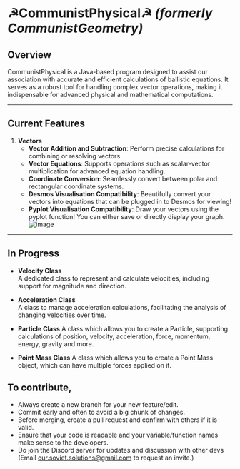 # **☭CommunistPhysical☭** *(formerly CommunistGeometry)*

## **Overview**  
CommunistPhysical is a Java-based program designed to assist our association with accurate and efficient calculations of ballistic equations. It serves as a robust tool for handling complex vector operations, making it indispensable for advanced physical and mathematical computations.

---

## **Current Features**

1. **Vectors**
   - **Vector Addition and Subtraction**: Perform precise calculations for combining or resolving vectors.
   - **Vector Equations**: Supports operations such as scalar-vector multiplication for advanced equation handling.
   - **Coordinate Conversion**: Seamlessly convert between polar and rectangular coordinate systems.
   - **Desmos Visualisation Compatibility**: Beautifully convert your vectors into equations that can be plugged in to Desmos for viewing!
   - **Pyplot Visualisation Compatibility**: Draw your vectors using the pyplot function! You can either save or directly display your graph.
   ![image](https://github.com/user-attachments/assets/d9b77361-3a23-4d19-b080-98b90d871476)


---

## **In Progress**

- **Velocity Class**  
  A dedicated class to represent and calculate velocities, including support for magnitude and direction.

- **Acceleration Class**  
  A class to manage acceleration calculations, facilitating the analysis of changing velocities over time.

- **Particle Class**
   A class which allows you to create a Particle, supporting calculations of position, velocity, acceleration, force, momentum, energy, gravity and more.

- **Point Mass Class**
  A class which allows you to create a Point Mass object, which can have multiple forces applied on it.

## **To contribute,**
- Always create a new branch for your new feature/edit.
- Commit early and often to avoid a big chunk of changes.
- Before merging, create a pull request and confirm with others if it is valid.
- Ensure that your code is readable and your variable/function names make sense to the developers.
- Do join the Discord server for updates and discussion with other devs (Email our.soviet.solutions@gmail.com to request an invite.)
